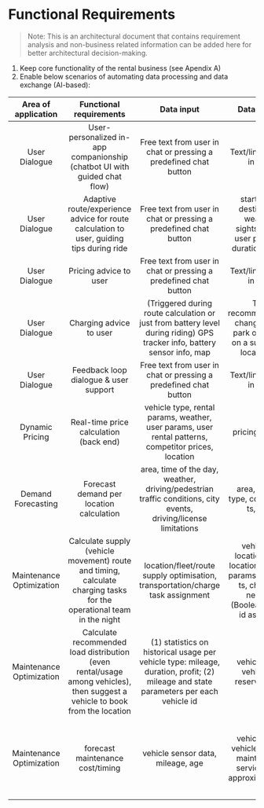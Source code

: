 # Functional Requirements

> Note: This is an architectural document that contains requirement analysis and non-business related information can be added here for better architectural decision-making.
1. Keep core functionality of the rental business (see Apendix A)
2. Enable below scenarios of automating data processing and data exchange (AI-based):

|Area of application | Functional requirements| Data input| Data output | Tech Choice | Comments| 
|:--:|:--:|:--:|:--:|:--:|:--:|
|User Dialogue| User-personalized in-app companionship (chatbot UI with guided chat flow)| Free text from user in chat or pressing a predefined chat button | Text/link answer in chat | Hybrid (GenAI, ML, Code) | Risk of overspending by using GenAI. We will only use for non-predefined questions. |
|User Dialogue| Adaptive route/experience advice for route calculation to user, guiding tips during ride | Free text from user in chat or pressing a predefined chat button| start point, destination, weather, sightseeings, user patterns, duration, price) | MCP | Optional functionality, only if user wants a route. | 
|User Dialogue| Pricing advice to user | Free text from user in chat or pressing a predefined chat button | Text/link answer in chat | Code| Based on Dynamic Pricing functionality |
|User Dialogue| Charging advice to user | (Triggered during route calculation or just from battery level during riding) GPS tracker info, battery sensor info, map | Text recommendation: change route, park or charge on a suggested location(s) | Code, ML| ML only for charging locations & their availability, and traffic conditions |
|User Dialogue| Feedback loop dialogue & user support | Free text from user in chat or pressing a predefined chat button | Text/link answer in chat | Code, ML| Many predefined F.A.Q.|
|Dynamic Pricing| Real-time price calculation (back end) | vehicle type, rental params, weather, user params, user rental patterns, competitor prices, location | pricing options | Hybrid (GenAI, ML, Code) | Dynamic input and changing user patterns and competitor prices|
|Demand Forecasting| Forecast demand per location calculation | area, time of the day, weather, driving/pedestrian traffic conditions, city events, driving/license limitations| area, vehicle type, count, from ts, to ts |ML||
|Maintenance Optimization| Calculate supply (vehicle movement) route and timing, calculate charging tasks for the operational team in the night | location/fleet/route supply optimisation, transportation/charge task assignment | vehicle id, location from, location to, route params, deadline ts, charging needed (Boolean), team id assigned |Hybrid||
|Maintenance Optimization| Calculate recommended load distribution (even rental/usage among vehicles), then suggest a vehicle to book from the location | (1) statistics on historical usage per vehicle type: mileage, duration, profit; (2) mileage and state parameters per each vehicle id | vehicle type, vehicle id, reservation id | ML or GenAI | The more own statistics we have, the more precise we can calculate per the business |
|Maintenance Optimization| forecast maintenance cost/timing |vehicle sensor data, mileage, age | vehicle type, vehicle id, date, maintenance service type, approximate cost | GenAI| We need recent maintenance standards/pricing data per each vehicle model as well as price for specific vehicle error codes|





